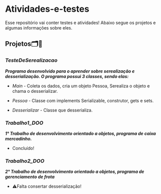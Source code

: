 # Atividades-e-testes
Esse repositório vai conter testes e atividades!
Abaixo segue os projetos e algumas informações sobre eles.

## **Projetos🗂️📝**

### ***TesteDeSerealizacao***
  ***Programa desenvolvido para o aprender sobre serealização e desserialização. O programa possui 3 classes, sendo elas:***

  - *Main* - Coleta os dados, cria um objeto Pessoa, Serealiza o objeto e chama o desserializar.
  
  - *Pessoa* - Classe com implements Serializable, construtor, gets e sets.
  
  - *Desserializar* - Classe que desserializa.

### ***Trabalho1_DOO***
  ***1° Trabalho de desenvolvimento orientado a objetos, programa de caixa mercadinho.***
  - Concluído!

### ***Trabalho2_DOO***
  ***2° Trabalho de desenvolvimento orientado a objetos, programa de gerenciamento de frota***
  - ⚠️Falta consertar desserialização!
